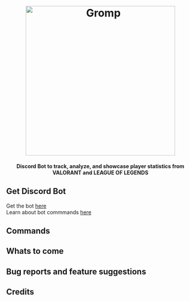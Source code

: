 <h1 align="center">
  <br>
  <a href="http://www.gromp.xyz"><img src="https://github.com/Dhruv-m-Shah/League-of-Legends-Discord-Bot/blob/master/readmeImages/gromp_name.png" alt="Gromp" width="400"></a>

</h1>
<h4 align="center">Discord Bot to track, analyze, and showcase player statistics from VALORANT and LEAGUE OF LEGENDS </h4>





## Get Discord Bot
Get the bot [here](https://discord.com/oauth2/authorize?client_id=704888702585012345&permissions=0&scope=bot) <br>
Learn about bot commmands [here](http://www.gromp.xyz/Documentation/start.html)

## Commands


## Whats to come


## Bug reports and feature suggestions


## Credits



